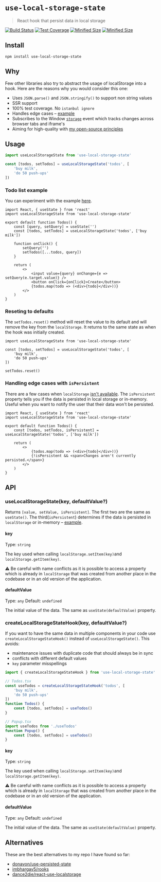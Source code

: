 # `use-local-storage-state`

> React hook that persist data in local storage

[![Build Status](https://www.travis-ci.com/astoilkov/use-local-storage-state.svg?branch=master)](https://travis-ci.org/astoilkov/use-local-storage-state)
[![Test Coverage](https://img.shields.io/codeclimate/coverage/astoilkov/use-local-storage-state)](https://codeclimate.com/github/astoilkov/use-local-storage-state/test_coverage)
[![Minified Size](https://img.shields.io/npm/dm/use-local-storage-state)](https://www.npmjs.com/package/use-local-storage-state)
[![Minified Size](https://badgen.net/bundlephobia/min/use-local-storage-state)](https://bundlephobia.com/result?p=use-local-storage-state)

## Install

```shell
npm install use-local-storage-state
```

## Why

Few other libraries also try to abstract the usage of localStorage into a hook. Here are the reasons why you would consider this one:

- Uses `JSON.parse()` and `JSON.stringify()` to support non string values
- SSR support
- 100% test coverage. No `istanbul ignore`
- Handles edge cases – [example](#is-persistent-example)
- Subscribes to the Window [`storage`](https://developer.mozilla.org/en-US/docs/Web/API/Window/storage_event) event which tracks changes across browser tabs and iframe's
- Aiming for high-quality with [my open-source principles](https://astoilkov.com/my-open-source-principles)

## Usage

```typescript
import useLocalStorageState from 'use-local-storage-state'

const [todos, setTodos] = useLocalStorageState('todos', [
    'buy milk',
    'do 50 push-ups'
])
```

### Todo list example

You can experiment with the example [here](https://codesandbox.io/s/todos-example-q48ch?file=/src/App.tsx).

```tsx
import React, { useState } from 'react'
import useLocalStorageState from 'use-local-storage-state'

export default function Todos() {
    const [query, setQuery] = useState('')
    const [todos, setTodos] = useLocalStorageState('todos', ['buy milk'])

    function onClick() {
        setQuery('')
        setTodos([...todos, query])
    }

    return (
        <>
            <input value={query} onChange={e => setQuery(e.target.value)} />
            <button onClick={onClick}>Create</button>
            {todos.map(todo => (<div>{todo}</div>))}
        </>
    )
}

```

<div id="is-persistent-example"></div>

### Reseting to defaults

The `setTodos.reset()` method will reset the value to its default and will remove the key from the `localStorage`. It returns to the same state as when the hook was initially created.

```tsx
import useLocalStorageState from 'use-local-storage-state'

const [todos, setTodos] = useLocalStorageState('todos', [
    'buy milk',
    'do 50 push-ups'
])

setTodos.reset()
```

### Handling edge cases with `isPersistent`

There are a few cases when `localStorage` [isn't available](https://github.com/astoilkov/use-local-storage-state/blob/7db8872397eae8b9d2421f068283286847f326ac/index.ts#L3-L11). The `isPersistent` property tells you if the data is persisted in local storage or in-memory. Useful when you want to notify the user that their data won't be persisted.

```tsx
import React, { useState } from 'react'
import useLocalStorageState from 'use-local-storage-state'

export default function Todos() {
    const [todos, setTodos, isPersistent] = useLocalStorageState('todos', ['buy milk'])

    return (
        <>
            {todos.map(todo => (<div>{todo}</div>))}
            {!isPersistent && <span>Changes aren't currently persisted.</span>}
        </>
    )
}

```

## API

### useLocalStorageState(key, defaultValue?)

Returns `[value, setValue, isPersistent]`. The first two are the same as `useState()`. The third(`isPersistent`) determines if the data is persisted in `localStorage` or in-memory – [example](#is-persistent-example). 

#### key

Type: `string`

The key used when calling `localStorage.setItem(key)`and `localStorage.getItem(key)`.

⚠️ Be careful with name conflicts as it is possible to access a property which is already in `localStorage` that was created from another place in the codebase or in an old version of the application.

#### defaultValue

Type: `any`
Default: `undefined`

The initial value of the data. The same as `useState(defaultValue)` property.

<div id="create-local-storage-state-hook"></div>

### createLocalStorageStateHook(key, defaultValue?)

If you want to have the same data in multiple components in your code use `createLocalStorageStateHook()` instead of `useLocalStorageState()`. This avoids:
- maintenance issues with duplicate code that should always be in sync
- conflicts with different default values
- `key` parameter misspellings

```typescript
import { createLocalStorageStateHook } from 'use-local-storage-state'

// Todos.tsx
const useTodos = createLocalStorageStateHook('todos', [
    'buy milk',
    'do 50 push-ups'
])
function Todos() {
    const [todos, setTodos] = useTodos()
}

// Popup.tsx
import useTodos from './useTodos'
function Popup() {
    const [todos, setTodos] = useTodos()
}
```

#### key

Type: `string`

The key used when calling `localStorage.setItem(key)`and `localStorage.getItem(key)`.

⚠️ Be careful with name conflicts as it is possible to access a property which is already in `localStorage` that was created from another place in the codebase or in an old version of the application.

#### defaultValue

Type: `any`
Default: `undefined`

The initial value of the data. The same as `useState(defaultValue)` property.

## Alternatives

These are the best alternatives to my repo I have found so far:
- [donavon/use-persisted-state](https://github.com/donavon/use-persisted-state)
- [imbhargav5/rooks](https://github.com/imbhargav5/rooks/blob/master/packages/localstorage-state/README.md)
- [dance2die/react-use-localstorage](https://github.com/dance2die/react-use-localstorage)
